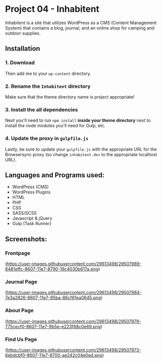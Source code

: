 # Project 04 - Inhabitent

Inhabitent is a site that utilizes WordPress as a CMS (Content Management System) that contains a blog, journal, and an online shop for camping and outdoor supplies.

## Installation

### 1. Download

Then add me to your `wp-content` directory.

### 2. Rename the `Inhabitent` directory

Make sure that the theme directory name is project appropriate!

### 3. Install the all dependencies

Next you'll need to run `npm install` **inside your theme directory** next to install the node modules you'll need for Gulp, etc.

### 4. Update the proxy in `gulpfile.js`

Lastly, be sure to update your `gulpfile.js` with the appropriate URL for the Browsersync proxy (so change `inhabitent.dev` to the appropriate localhost URL).

## Languages and Programs used:

<ul>
<li> WordPress (CMS)</li>
<li> WordPress Plugins</li>
<li> HTML</li>
<li> PHP </li>
<li> CSS </li>
<li> SASS/SCSS </li>
<li> Javascript & jQuery </li>
<li> Gulp (Task Runner) </li>
</ul>

## Screenshots:
### Frontpage
(https://user-images.githubusercontent.com/29613498/29507989-8481effc-8607-11e7-8790-19c4030b617a.png)

### Journal Page
(https://user-images.githubusercontent.com/29613498/29507984-7e3a2826-8607-11e7-85ba-86cf81ea0645.png)

### About Page
(https://user-images.githubusercontent.com/29613498/29507979-775cecf0-8607-11e7-9b5e-e223f68c0e69.png)

### Find Us Page 
(https://user-images.githubusercontent.com/29613498/29507973-6ebdcbf0-8607-11e7-8700-ae242c04e0ed.png)


